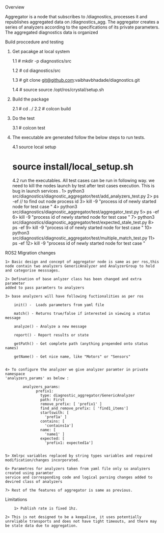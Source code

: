 Overview

Aggregator is a node that subscribes to /diagnostics, processes it
and republishes aggregated data on /diagnostics_agg. The aggregator
creates a series of analyzers according to the specifications of its
private parameters. The aggregated diagnostics data is organized


Build proccedure and testing

1. Get pacakge at local system 

	1.1 # mkdir -p diagnostics/src

	1.2 # cd diagnostics/src
	
	1.3 # git clone git@github.com:vaibhavbhadade/diagnostics.git 

	1.4 # source source /opt/ros/crystal/setup.sh 

		

2. Build the package

	 2.1 # cd ../
 	 2.2 # colcon build

3. Do the test

	 3.1 # colcon test

4. The executable are generated follow the below steps to run tests.

	4.1 source local setup
	 # source install/local_setup.sh

	4.2 run the executables.
	 All test cases can be run in following way.  we need to kill the nodes launch by test after test cases execution. This is bug in launch services .
	 1>  python3 src/diagnostics/diagnostic_aggregator/test/add_analyzers_test.py
	 2>  ps -ef // to find out node process id
	 3>  kill -9 "process id of newly started node for test case "
	 4>  python3 src/diagnostics/diagnostic_aggregator/test/aggregator_test.py
	 5>  ps -ef
	 6>  kill -9 "process id of newly started node for test case "
	 7>  python3 src/diagnostics/diagnostic_aggregator/test/expected_stale_test.py
	 8>  ps -ef
	 9>  kill -9 "process id of newly started node for test case "
	 10> python3 src/diagnostics/diagnostic_aggregator/test/multiple_match_test.py
	 11> ps -ef
	 12> kill -9 "process id of newly started node for test case "




ROS2 Migration changes 

	1> Basic design and concept of aggregator node is same as per ros,this
	node contain two analyzers GenericAnalyzer and AnalyzerGroup to hold 
	and categorise messsages. 

	2> Defination of base anlyzer class has been changed and extra parameter 
	added to pass paramters to analyzers 

	3> base analyzers will have following fuctionalities as per ros 

	    init() -  Loads parameters from yaml file

	    match() - Returns true/false if interested in viewing a status message

	    analyze() - Analyze a new message

	    report() - Report results or state

	    getPath() - Get complete path (anything prepended onto status names)

	    getName() - Get nice name, like "Motors" or "Sensors" 


	4> To configure the analyzer we give analyzer paramter in private namespace 
	'analyzers_params' as below :

			analyzers_params:
				  prefix1:
				    type: diagnostic_aggregator/GenericAnalyzer
				    path: First
				    remove_prefix: [ 'prefix1' ]
				    find_and_remove_prefix: [ 'find1_items']
				    startswith: [
				      'pref1a' ]
				    contains: [
				      'contains1a']
				    name: [
				      'name1' ]
				    expected: [
				      'prefix1: expected1a'] 


	5> Xmlrpc variables replaced by string types variables and required modification/changes incorporated. 

	6> Parametres for analyzers taken from yaml file only so analyzers created using paramter 
	service and corresponding code and logical parsing changes added to devired class of analyzers 

	7> Rest of the features of aggregator is same as previous.  

Limitations

        1> Publish rate is fixed 1hz.   	
	
	2> This is not designed to be a keepalive, it uses potentially unreliable transports and does not have tight timeouts, and there may be stale data due to aggregation.
